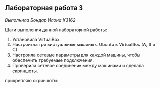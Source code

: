 ## Лабораторная работа 3

*Выполнила Бондар Илона К3162*

Шаги выполения данной лабораторной работы:
1. Установила VirtualBox.
2. Настроитла три виртуальные машины с Ubuntu в VirtualBox (A, B и C).
3. Настроила сетевые параметры для каждой машины, чтобы обеспечить требуемые подключения.
4. Проверила сетевое соединение между машинами и сделала скриншоты.

прикрепляю скриншоты:
